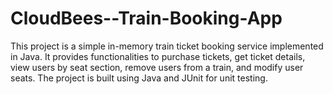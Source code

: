 # CloudBees--Train-Booking-App
This project is a simple in-memory train ticket booking service implemented in Java. It provides functionalities to purchase tickets, get ticket details, view users by seat section, remove users from a train, and modify user seats. The project is built using Java and JUnit for unit testing.
